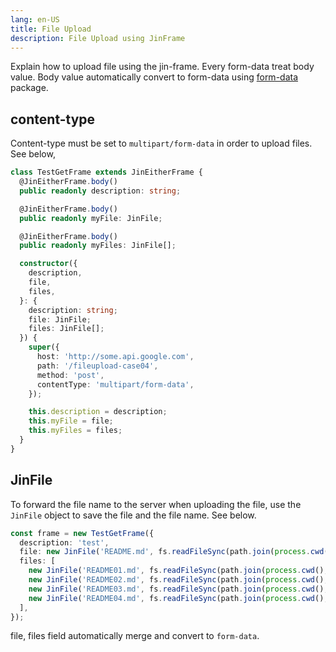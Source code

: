 ```yaml
---
lang: en-US
title: File Upload
description: File Upload using JinFrame
---
```


Explain how to upload file using the jin-frame. Every form-data treat body value. Body value automatically convert to form-data using [form-data](https://github.com/form-data/form-data) package.

## content-type

Content-type must be set to `multipart/form-data` in order to upload files. See below,

```ts
class TestGetFrame extends JinEitherFrame {
  @JinEitherFrame.body()
  public readonly description: string;

  @JinEitherFrame.body()
  public readonly myFile: JinFile;

  @JinEitherFrame.body()
  public readonly myFiles: JinFile[];

  constructor({
    description,
    file,
    files,
  }: {
    description: string;
    file: JinFile;
    files: JinFile[];
  }) {
    super({
      host: 'http://some.api.google.com',
      path: '/fileupload-case04',
      method: 'post',
      contentType: 'multipart/form-data',
    });

    this.description = description;
    this.myFile = file;
    this.myFiles = files;
  }
}
```

## JinFile

To forward the file name to the server when uploading the file, use the `JinFile` object to save the file and the file name. See below.

```ts
const frame = new TestGetFrame({
  description: 'test',
  file: new JinFile('README.md', fs.readFileSync(path.join(process.cwd(), 'README.md'))),
  files: [
    new JinFile('README01.md', fs.readFileSync(path.join(process.cwd(), 'README.md'))),
    new JinFile('README02.md', fs.readFileSync(path.join(process.cwd(), 'README.md'))),
    new JinFile('README03.md', fs.readFileSync(path.join(process.cwd(), 'README.md'))),
    new JinFile('README04.md', fs.readFileSync(path.join(process.cwd(), 'README.md'))),
  ],
});
```

file, files field automatically merge and convert to `form-data`.
